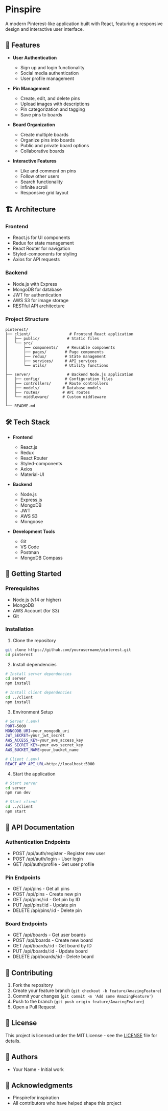 # Pinspire 

A modern Pinterest-like application built with React, featuring a responsive design and interactive user interface.

## 🚀 Features

- **User Authentication**
  - Sign up and login functionality
  - Social media authentication
  - User profile management

- **Pin Management**
  - Create, edit, and delete pins
  - Upload images with descriptions
  - Pin categorization and tagging
  - Save pins to boards

- **Board Organization**
  - Create multiple boards
  - Organize pins into boards
  - Public and private board options
  - Collaborative boards

- **Interactive Features**
  - Like and comment on pins
  - Follow other users
  - Search functionality
  - Infinite scroll
  - Responsive grid layout

## 🏗️ Architecture

### Frontend
- React.js for UI components
- Redux for state management
- React Router for navigation
- Styled-components for styling
- Axios for API requests

### Backend
- Node.js with Express
- MongoDB for database
- JWT for authentication
- AWS S3 for image storage
- RESTful API architecture

### Project Structure
```
pinterest/
├── client/                 # Frontend React application
│   ├── public/            # Static files
│   └── src/
│       ├── components/    # Reusable components
│       ├── pages/        # Page components
│       ├── redux/        # State management
│       ├── services/     # API services
│       └── utils/        # Utility functions
│
├── server/                # Backend Node.js application
│   ├── config/           # Configuration files
│   ├── controllers/      # Route controllers
│   ├── models/          # Database models
│   ├── routes/          # API routes
│   └── middleware/      # Custom middleware
│
└── README.md
```

## 🛠️ Tech Stack

- **Frontend**
  - React.js
  - Redux
  - React Router
  - Styled-components
  - Axios
  - Material-UI

- **Backend**
  - Node.js
  - Express.js
  - MongoDB
  - JWT
  - AWS S3
  - Mongoose

- **Development Tools**
  - Git
  - VS Code
  - Postman
  - MongoDB Compass

## 🚀 Getting Started

### Prerequisites
- Node.js (v14 or higher)
- MongoDB
- AWS Account (for S3)
- Git

### Installation

1. Clone the repository
```bash
git clone https://github.com/yourusername/pinterest.git
cd pinterest
```

2. Install dependencies
```bash
# Install server dependencies
cd server
npm install

# Install client dependencies
cd ../client
npm install
```

3. Environment Setup
```bash
# Server (.env)
PORT=5000
MONGODB_URI=your_mongodb_uri
JWT_SECRET=your_jwt_secret
AWS_ACCESS_KEY=your_aws_access_key
AWS_SECRET_KEY=your_aws_secret_key
AWS_BUCKET_NAME=your_bucket_name

# Client (.env)
REACT_APP_API_URL=http://localhost:5000
```

4. Start the application
```bash
# Start server
cd server
npm run dev

# Start client
cd ../client
npm start
```

## 📝 API Documentation

### Authentication Endpoints
- POST /api/auth/register - Register new user
- POST /api/auth/login - User login
- GET /api/auth/profile - Get user profile

### Pin Endpoints
- GET /api/pins - Get all pins
- POST /api/pins - Create new pin
- GET /api/pins/:id - Get pin by ID
- PUT /api/pins/:id - Update pin
- DELETE /api/pins/:id - Delete pin

### Board Endpoints
- GET /api/boards - Get user boards
- POST /api/boards - Create new board
- GET /api/boards/:id - Get board by ID
- PUT /api/boards/:id - Update board
- DELETE /api/boards/:id - Delete board

## 🤝 Contributing

1. Fork the repository
2. Create your feature branch (`git checkout -b feature/AmazingFeature`)
3. Commit your changes (`git commit -m 'Add some AmazingFeature'`)
4. Push to the branch (`git push origin feature/AmazingFeature`)
5. Open a Pull Request

## 📄 License

This project is licensed under the MIT License - see the [LICENSE](LICENSE) file for details.

## 👥 Authors

- Your Name - Initial work

## 🙏 Acknowledgments

- Pinspirefor inspiration
- All contributors who have helped shape this project
